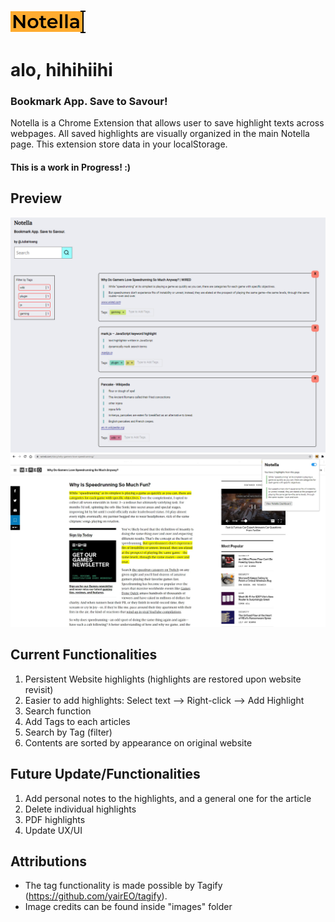 ![Notella](https://github.com/julhoang/Notella/blob/main/favicon_io/main_logo.png)

# alo, hihihiihi

### Bookmark App. Save to Savour!

Notella is a Chrome Extension that allows user to save highlight texts across webpages.
All saved highlights are visually organized in the main Notella page.
This extension store data in your localStorage.

#### This is a work in Progress! :)

## Preview

![Notella Main Page](https://github.com/julhoang/Notella/blob/main/images/notella_mainpage_2.PNG)
![Notella PopUp and Website Highlight](https://github.com/julhoang/Notella/blob/main/images/web_highlight_1.jpg)

## Current Functionalities

1. Persistent Website highlights (highlights are restored upon website revisit)
2. Easier to add highlights: Select text --> Right-click --> Add Highlight
3. Search function
4. Add Tags to each articles
5. Search by Tag (filter)
6. Contents are sorted by appearance on original website

## Future Update/Functionalities

1. Add personal notes to the highlights, and a general one for the article
2. Delete individual highlights
3. PDF highlights
4. Update UX/UI

## Attributions

- The tag functionality is made possible by Tagify (https://github.com/yairEO/tagify).
- Image credits can be found inside "images" folder
